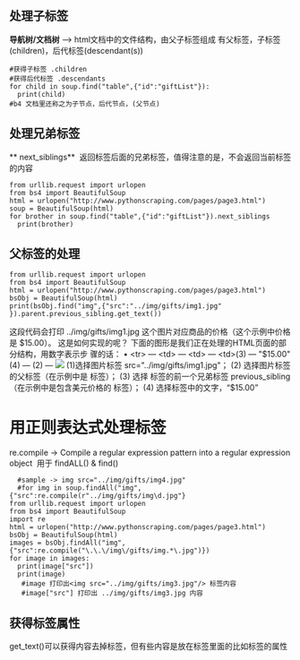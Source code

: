 ## 处理子标签
**导航树/文档树** —> html文档中的文件结构，由父子标签组成
有父标签，子标签(children)，后代标签(descendant(s))
```
#获得子标签 .children
#获得后代标签 .descendants
for child in soup.find("table",{"id":"giftList"}):
  print(child)
#b4 文档里还称之为子节点，后代节点，(父节点)
```
## 处理兄弟标签
** next_siblings**  返回标签后面的兄弟标签，值得注意的是，不会返回当前标签的内容
``` 
from urllib.request import urlopen
from bs4 import BeautifulSoup
html = urlopen("http://www.pythonscraping.com/pages/page3.html")
soup = BeautifulSoup(html)
for brother in soup.find("table",{"id":"giftList"}).next_siblings
  print(brother)
```
## 父标签的处理
```
from urllib.request import urlopen 
from bs4 import BeautifulSoup
html = urlopen("http://www.pythonscraping.com/pages/page3.html") 
bsObj = BeautifulSoup(html) 
print(bsObj.find("img",{"src":"../img/gifts/img1.jpg" }).parent.previous_sibling.get_text())
```
这段代码会打印 ../img/gifts/img1.jpg 这个图片对应商品的价格（这个示例中价格是 $15.00）。
这是如何实现的呢？
下面的图形是我们正在处理的HTML页面的部分结构，用数字表示步 骤的话： 
• <tr> 
  — <td> 
  — <td> 
  — <td>(3) 
  — "$15.00" (4)
— <td>(2) 
  — <img src="../img/gifts/img1.jpg"> 
  (1)选择图片标签 src="../img/gifts/img1.jpg"； 
  (2) 选择图片标签的父标签（在示例中是 <td> 标签）； 
  (3) 选择 <td> 标签的前一个兄弟标签 previous_sibling（在示例中是包含美元价格的 <td> 标签）；
  (4) 选择标签中的文字，“$15.00”
  
# 用正则表达式处理标签
  re.compile -> Compile a regular expression pattern into a regular expression object
  用于 findALL() & find()
```
  #sample -> img src="../img/gifts/img4.jpg"
  #for img in soup.findAll("img",{"src":re.compile(r"../img/gifts/img\d.jpg"}
from urllib.request import urlopen 
from bs4 import BeautifulSoup 
import re
html = urlopen("http://www.pythonscraping.com/pages/page3.html") 
bsObj = BeautifulSoup(html)
images = bsObj.findAll("img",{"src":re.compile("\.\.\/img\/gifts/img.*\.jpg")}) 
for image in images: 
  print(image["src"])
  print(image)
   #image 打印出<img src="../img/gifts/img3.jpg"/> 标签内容
   #image["src"] 打印出 ../img/gifts/img3.jpg 内容
```
## 获得标签属性
get_text()可以获得内容去掉标签，但有些内容是放在标签里面的比如标签的属性
